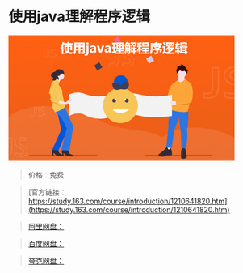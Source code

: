 # 使用java理解程序逻辑

![img](../../../assets/study163/free/af96addf011b42829826bf7576f1bd09.jpg)

> 价格：免费

> [官方链接：https://study.163.com/course/introduction/1210641820.htm](https://study.163.com/course/introduction/1210641820.htm)

> [阿里网盘：]()

> [百度网盘：]()

> [夸克网盘：]()
